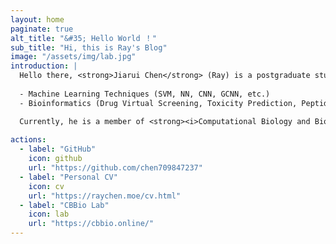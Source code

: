 ```yaml
---
layout: home
paginate: true
alt_title: "&#35; Hello World ！"
sub_title: "Hi, this is Ray's Blog"
image: "/assets/img/lab.jpg"
introduction: |
  Hello there, <strong>Jiarui Chen</strong> (Ray) is a postgraduate student pursuing Master's degree at the <strong><i>University of Macau</i></strong>. His research interests include:
  
  - Machine Learning Techniques (SVM, NN, CNN, GCNN, etc.)
  - Bioinformatics (Drug Virtual Screening, Toxicity Prediction, Peptide Activity Prediction, etc.)

  Currently, he is a member of <strong><i>Computational Biology and Bioinformatics Lab (CBBio)</i></strong> of the Department of Computer and Information Science, under the supervision of Professor Shirley W. I. Siu.
    
actions:
  - label: "GitHub"
    icon: github
    url: "https://github.com/chen709847237"
  - label: "Personal CV"
    icon: cv
    url: "https://raychen.moe/cv.html"
  - label: "CBBio Lab"
    icon: lab
    url: "https://cbbio.online/"
---
```

